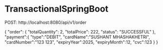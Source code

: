 # TransactionalSpringBoot


POST: http://localhost:8080/api/v1/order


{
    "order": {
        "totalQuantity": 2,
        "totalPrice": 222,
        "status": "SUCCESSFUL"
    },
    "payment":{
        "type":"DEBIT",
        "cardName":"SUSHANT MHASHAKHETRI",
        "cardNumber":"123 123",
        "expiryYear":2025,
        "expiryMonth":12,
        "cvc":123
    }
}
